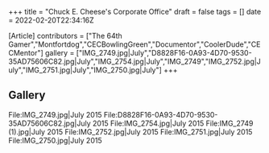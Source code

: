 +++
title = "Chuck E. Cheese's Corporate Office"
draft = false
tags = []
date = 2022-02-20T22:34:16Z

[Article]
contributors = ["The 64th Gamer","Montfortdog","CECBowlingGreen","Documentor","CoolerDude","CECMentor"]
gallery = ["IMG_2749.jpg|July","D8828F16-0A93-4D70-9530-35AD75606C82.jpg|July","IMG_2754.jpg|July","IMG_2749","IMG_2752.jpg|July","IMG_2751.jpg|July","IMG_2750.jpg|July"]
+++
## Gallery ##
<gallery>
File:IMG_2749.jpg|July 2015
File:D8828F16-0A93-4D70-9530-35AD75606C82.jpg|July 2015
File:IMG_2754.jpg|July 2015
File:IMG_2749 (1).jpg|July 2015
File:IMG_2752.jpg|July 2015
File:IMG_2751.jpg|July 2015
File:IMG_2750.jpg|July 2015
</gallery>